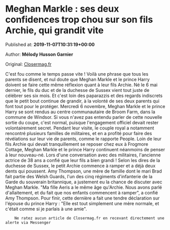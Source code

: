 
# Meghan Markle : ses deux confidences trop chou sur son fils Archie, qui grandit vite

Published at: **2019-11-07T10:31:19+00:00**

Author: **Mélody Husson Garnier**

Original: [Closermag.fr](https://www.closermag.fr/royautes/meghan-markle-affirme-que-le-petit-archie-commence-a-ramper-et-a-deja-deux-dents-1045861)

C'est fou comme le temps passe vite ! Voilà une phrase que tous les parents se disent, et nul doute que Meghan Markle et le prince Harry doivent se faire cette même réflexion quant à leur fils Archie. Né le 6 mai dernier, le fils du duc et de la duchesse de Sussex vient tout juste de célébrer ses six mois. Et c'est loin des paparazzis et des regards indiscrets que le petit bout continue de grandir, à la volonté de ses deux parents qui font tout pour le protéger.
Mercredi 6 novembre, Meghan Markle et le prince Harry se sont rendus au centre communautaire de Broom Farm, dans la commune de Windsor. Si vous n'avez pas entendu parler de cette nouvelle sortie du coupe, c'est normal, puisque l'engagement officiel devait rester volontairement secret. Pendant leur visite, le couple royal a notamment rencontré plusieurs familles de militaires, et en a profité pour faire des révélations sur leur vie de parents, comme le rapporte People.
Loin de leur fils Archie qui devait tranquillement se reposer chez eux à Frogmore Cottage, Meghan Markle et le prince Harry continuent néanmoins de penser à leur nouveau-né. Lors d'une conversation avec des militaires, l'ancienne actrice de 38 ans a confié que leur fils a bien grandi ! Selon les dires de la duchesse de Sussex, le petit Archie commence à ramper et a déjà deux dents qui poussent.
Amy Thompson, une mère de famille dont le mari Brad fait partie des Welsh Guards, l'un des cinq régiments d'infanterie de la Garde du souverain britannique, a justement eu la chance de discuter avec Meghan Markle. "Ma fille Aeris a le même âge qu'Archie. Nous avons parlé d'allaitement, et du fait que nos enfants commencent à ramper", a confié Amy Thompson. Pour finir, cette dernière a fait une tendre déclaration sur l'épouse du prince Harry : "Elle est tout simplement une mère normale, et c'était comme si je parlais à une amie".

        Ne ratez aucun article de Closermag.fr en recevant directement une alerte via Messenger
      
